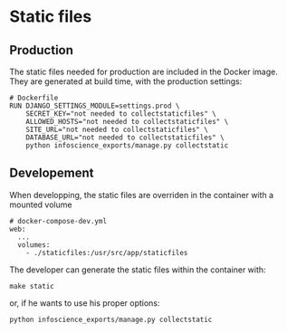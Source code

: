 # Static files

## Production

The static files needed for production are included in the Docker image. They are generated at build time, with the production settings:

    # Dockerfile
    RUN DJANGO_SETTINGS_MODULE=settings.prod \
        SECRET_KEY="not needed to collectstaticfiles" \
        ALLOWED_HOSTS="not needed to collectstaticfiles" \
        SITE_URL="not needed to collectstaticfiles" \
        DATABASE_URL="not needed to collectstaticfiles" \
        python infoscience_exports/manage.py collectstatic

## Developement

When developping, the static files are overriden in the container with a mounted volume

    # docker-compose-dev.yml
    web:
      ...
      volumes:
        - ./staticfiles:/usr/src/app/staticfiles

The developer can generate the static files within the container with:

    make static

or, if he wants to use his proper options:

    python infoscience_exports/manage.py collectstatic
